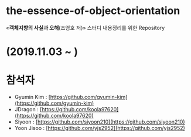 # the-essence-of-object-orientation
«**객체지향의 사실과 오해**(조영호 저)» 스터디 내용정리를 위한 Repository

# (2019.11.03 ~ )

# 참석자
- Gyumin Kim : [https://github.com/gyumin-kim](https://github.com/gyumin-kim)
- JDragon : [https://github.com/koola97620](https://github.com/koola97620)
- Siyoon : [https://github.com/siyoon210](https://github.com/siyoon210)
- Yoon Jisoo : [https://github.com/yjs2952](https://github.com/yjs2952)
